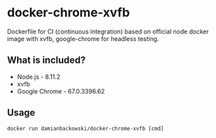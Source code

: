 # docker-chrome-xvfb

Dockerfile for CI (continuous integration) based on official node docker image with xvfb, google-chrome for headless testing.

## What is included?

* Node.js - 8.11.2
* xvfb
* Google Chrome - 67.0.3396.62

## Usage 

```
docker run damianbackowski/docker-chrome-xvfb [cmd]
```
